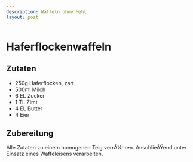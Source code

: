 ```yaml
---
description: Waffeln ohne Mehl
layout: post
---
```

# Haferflockenwaffeln

## Zutaten
- 250g Haferflocken, zart
- 500ml Milch
- 6 EL Zucker
- 1 TL Zimt
- 4 EL Butter
- 4	Eier

## Zubereitung
Alle Zutaten zu einem homogenen Teig verrÃ¼hren. AnschlieÃŸend unter Einsatz eines Waffeleisens verarbeiten.
